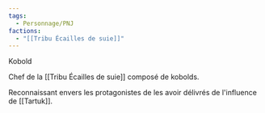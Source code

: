 ```yaml
---
tags:
  - Personnage/PNJ
factions:
  - "[[Tribu Écailles de suie]]"
---
```

Kobold

Chef de la [[Tribu Écailles de suie]] composé de kobolds.

Reconnaissant envers les protagonistes de les avoir délivrés de l'influence de [[Tartuk]].
